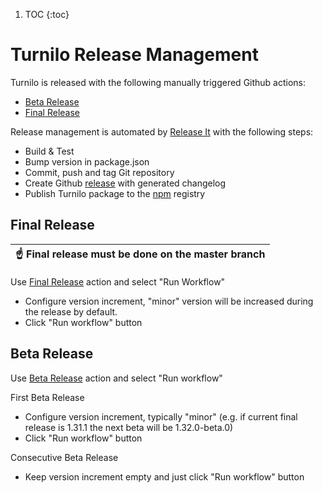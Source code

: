 1. TOC
{:toc}

# Turnilo Release Management

Turnilo is released with the following manually triggered Github actions:

* [Beta Release](https://github.com/allegro/turnilo/actions/workflows/release-beta.yml)
* [Final Release](https://github.com/allegro/turnilo/actions/workflows/release-final.yml)

Release management is automated by [Release It](https://github.com/release-it/release-it) with the following steps:

* Build & Test
* Bump version in package.json
* Commit, push and tag Git repository
* Create Github [release](https://github.com/allegro/turnilo/releases) with generated changelog
* Publish Turnilo package to the [npm](https://www.npmjs.com/package/turnilo) registry

## Final Release

| :point_up: Final release must be done on the master branch |
|------------------------------------------------------------|

Use [Final Release](https://github.com/allegro/turnilo/actions/workflows/release-final.yml) action and select "Run Workflow"

* Configure version increment, "minor" version will be increased during the release by default.
* Click "Run workflow" button

## Beta Release

Use [Beta Release](https://github.com/allegro/turnilo/actions/workflows/release-beta.yml) action and select "Run workflow"

First Beta Release

* Configure version increment, typically "minor" (e.g. if current final release is 1.31.1 the next beta will be 1.32.0-beta.0)
* Click "Run workflow" button 

Consecutive Beta Release

* Keep version increment empty and just click "Run workflow" button
